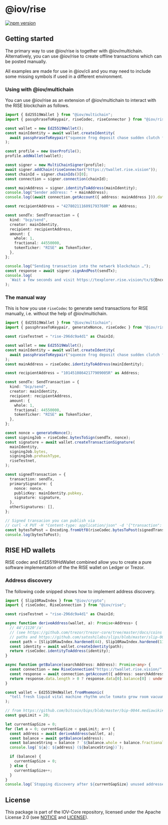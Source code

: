 # @iov/rise

[![npm version](https://img.shields.io/npm/v/@iov/rise.svg)](https://www.npmjs.com/package/@iov/rise)

## Getting started

The primary way to use @iov/rise is together with @iov/multichain. Alternatively,
you can use @iov/rise to create offline transactions which can be posted manually.

All examples are made for use in @iov/cli and you may need to include some
missing symbols if used in a different environment.

### Using with @iov/multichain

You can use @iov/rise as an extension of @iov/multichain to interact with the
RISE blockchain as follows.

```ts
import { Ed25519Wallet } from "@iov/multichain";
import { passphraseToKeypair, riseCodec, riseConnector } from "@iov/rise";

const wallet = new Ed25519Wallet();
const mainIdentity = await wallet.createIdentity(
  await passphraseToKeypair("squeeze frog deposit chase sudden clutch fortune spring tone have snow column"),
);

const profile = new UserProfile();
profile.addWallet(wallet);

const signer = new MultiChainSigner(profile);
await signer.addChain(riseConnector("https://twallet.rise.vision"));
const chainId = signer.chainIds()[0];
const connection = signer.connection(chainId);

const mainAddress = signer.identityToAddress(mainIdentity);
console.log("Sender address: " + mainAddress);
console.log((await connection.getAccount({ address: mainAddress })).data[0].balance);

const recipientAddress = "4278021116091793760R" as Address;

const sendTx: SendTransaction = {
  kind: "bcp/send",
  creator: mainIdentity,
  recipient: recipientAddress,
  amount: {
    whole: 1,
    fractional: 44550000,
    tokenTicker: "RISE" as TokenTicker,
  },
};

console.log("Sending transaction into the network blockchain …");
const response = await signer.signAndPost(sendTx);
console.log(
  `Wait a few seconds and visit https://texplorer.rise.vision/tx/${Encoding.fromAscii(response.data.txid)}`,
);
```

### The manual way

This is how you use `riseCodec` to generate send transactions
for RISE manually, i.e. without the help of @iov/multichain.

```ts
import { Ed25519Wallet } from "@iov/multichain";
import { passphraseToKeypair, generateNonce, riseCodec } from "@iov/rise";

const riseTestnet = "rise-296dc9a4d1" as ChainId;

const wallet = new Ed25519Wallet();
const mainIdentity = await wallet.createIdentity(
  await passphraseToKeypair("squeeze frog deposit chase sudden clutch fortune spring tone have snow column"),
);
const mainAddress = riseCodec.identityToAddress(mainIdentity);

const recipientAddress = "10145108642177909005R" as Address;

const sendTx: SendTransaction = {
  kind: "bcp/send",
  creator: mainIdentity,
  recipient: recipientAddress,
  amount: {
    whole: 1,
    fractional: 44550000,
    tokenTicker: "RISE" as TokenTicker,
  },
};

const nonce = generateNonce();
const signingJob = riseCodec.bytesToSign(sendTx, nonce);
const signature = await wallet.createTransactionSignature(
  mainIdentity,
  signingJob.bytes,
  signingJob.prehashType,
  riseTestnet,
);

const signedTransaction = {
  transaction: sendTx,
  primarySignature: {
    nonce: nonce,
    publicKey: mainIdentity.pubkey,
    signature: signature,
  },
  otherSignatures: [],
};

// Signed transacion you can publish via
// curl -X PUT -H "Content-type: application/json" -d '{"transaction": INSERT_HERE}' https://twallet.rise.vision/api/transactions
const bytesToPost = Encoding.fromUtf8(riseCodec.bytesToPost(signedTransaction));
console.log(bytesToPost);
```

## RISE HD wallets

RISE codec and Ed25519HdWallet combined allow you to create a pure
software implementation of the the RISE wallet on Ledger or Trezor.

### Address discovery

The following code snipped shows how to implement address discovery.

```ts
import { Slip10RawIndex } from "@iov/crypto";
import { riseCodec, RiseConnection } from "@iov/rise";

const riseTestnet = "rise-296dc9a4d1" as ChainId;

async function deriveAddress(wallet, a): Promise<Address> {
  // 44'/1120'/a'
  // (see https://github.com/trezor/trezor-core/tree/master/docs/coins for account based derivation
  // paths and https://github.com/satoshilabs/slips/blob/master/slip-0044.md for RISE coin type)
  const path = [Slip10RawIndex.hardened(44), Slip10RawIndex.hardened(1120), Slip10RawIndex.hardened(a)];
  const identity = await wallet.createIdentity(path);
  return riseCodec.identityToAddress(identity);
}

async function getBalance(searchAddress: Address): Promise<any> {
  const connection = new RiseConnection("https://twallet.rise.vision/", riseTestnet);
  const response = await connection.getAccount({ address: searchAddress });
  return response.data.length > 0 ? response.data[0].balance[0] : undefined;
}

const wallet = Ed25519HdWallet.fromMnemonic(
  "tell fresh liquid vital machine rhythm uncle tomato grow room vacuum neutral",
);

// from https://github.com/bitcoin/bips/blob/master/bip-0044.mediawiki#address-gap-limit
const gapLimit = 20;

let currentGapSize = 0;
for (let a = 0; currentGapSize < gapLimit; a++) {
  const address = await deriveAddress(wallet, a);
  const balance = await getBalance(address);
  const balanceString = balance ? `${balance.whole + balance.fractional / 100000000} RISE` : "unknown";
  console.log(`${a}: ${address} (${balanceString})`);

  if (balance) {
    currentGapSize = 0;
  } else {
    currentGapSize++;
  }
}
console.log(`Stopping discovery after ${currentGapSize} unused addresses in a row.`);
```

## License

This package is part of the IOV-Core repository, licensed under the Apache License 2.0
(see [NOTICE](https://github.com/iov-one/iov-core/blob/master/NOTICE) and [LICENSE](https://github.com/iov-one/iov-core/blob/master/LICENSE)).
